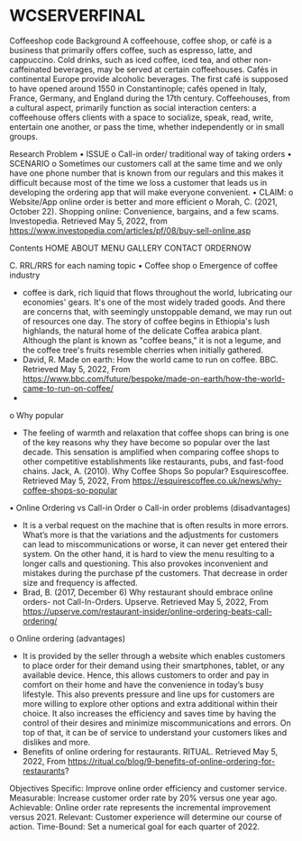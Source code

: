 # WCSERVERFINAL
Coffeeshop code
Background
A coffeehouse, coffee shop, or café is a business that primarily offers coffee, such as espresso, latte, and cappuccino. Cold drinks, such as iced coffee, iced tea, and other non-caffeinated beverages, may be served at certain coffeehouses. Cafés in continental Europe provide alcoholic beverages. The first café is supposed to have opened around 1550 in Constantinople; cafés opened in Italy, France, Germany, and England during the 17th century. Coffeehouses, from a cultural aspect, primarily function as social interaction centers: a coffeehouse offers clients with a space to socialize, speak, read, write, entertain one another, or pass the time, whether independently or in small groups.

Research Problem
•	ISSUE
o	Call-in order/ traditional way of taking orders
•	SCENARIO
o	Sometimes our customers call at the same time and we only have one phone number that is known from our regulars and this makes it difficult because most of the time we loss a customer that leads us in developing the ordering app that will make everyone convenient. 
•	CLAIM:
o	Website/App online order is better and more efficient
o	Morah, C. (2021, October 22). Shopping online: Convenience, bargains, and a few scams. Investopedia. Retrieved May 5, 2022, from https://www.investopedia.com/articles/pf/08/buy-sell-online.asp 


Contents
HOME
ABOUT
MENU
GALLERY
CONTACT
ORDERNOW

C.	RRL/RRS for each naming topic
•	Coffee shop
o	Emergence of coffee industry
-	coffee is dark, rich liquid that flows throughout the world, lubricating our economies' gears. It's one of the most widely traded goods. And there are concerns that, with seemingly unstoppable demand, we may run out of resources one day. The story of coffee begins in Ethiopia's lush highlands, the natural home of the delicate Coffea arabica plant. Although the plant is known as "coffee beans," it is not a legume, and the coffee tree's fruits resemble cherries when initially gathered.
-	David, R. Made on earth: How the world came to run on coffee. BBC. Retrieved May 5, 2022, From https://www.bbc.com/future/bespoke/made-on-earth/how-the-world-came-to-run-on-coffee/
-	
o	Why popular
-	The feeling of warmth and relaxation that coffee shops can bring is one of the key reasons why they have become so popular over the last decade. This sensation is amplified when comparing coffee shops to other competitive establishments like restaurants, pubs, and fast-food chains.
Jack, A. (2010). Why Coffee Shops So popular? Esquirescoffee. Retrieved May 5, 2022, From https://esquirescoffee.co.uk/news/why-coffee-shops-so-popular

•	Online Ordering vs Call-in Order
o	Call-in order problems (disadvantages)
-	It is a verbal request on the machine that is often results in more errors. What’s more is that the variations and the adjustments for customers can lead to miscommunications or worse, it can never get entered their system. On the other hand, it is hard to view the menu resulting to a longer calls and questioning. This also provokes inconvenient and mistakes during the purchase pf the customers. That decrease in order size and frequency is affected.
-	Brad, B. (2017, December 6) Why restaurant should embrace online orders- not Call-In-Orders. Upserve. Retrieved May 5, 2022, From https://upserve.com/restaurant-insider/online-ordering-beats-call-ordering/

o	Online ordering (advantages)
-	It is provided by the seller through a website which enables customers to place order for their demand using their smartphones, tablet, or any available device. Hence, this allows customers to order and pay in comfort on their home and have the convenience in today’s busy lifestyle. This also prevents pressure and line ups for customers are more willing to explore other options and extra additional within their choice. It also increases the efficiency and saves time by having the control of their desires and minimize miscommunications and errors. On top of that, it can be of service to understand your customers likes and dislikes and more.
-	Benefits of online ordering for restaurants. RITUAL. Retrieved May 5, 2022, From https://ritual.co/blog/9-benefits-of-online-ordering-for-restaurants?

Objectives
Specific: Improve online order efficiency and customer service.
Measurable: Increase customer order rate by 20% versus one year ago.
Achievable: Online order rate represents the incremental improvement versus 2021.
Relevant: Customer experience will determine our course of action.
Time-Bound: Set a numerical goal for each quarter of 2022.
